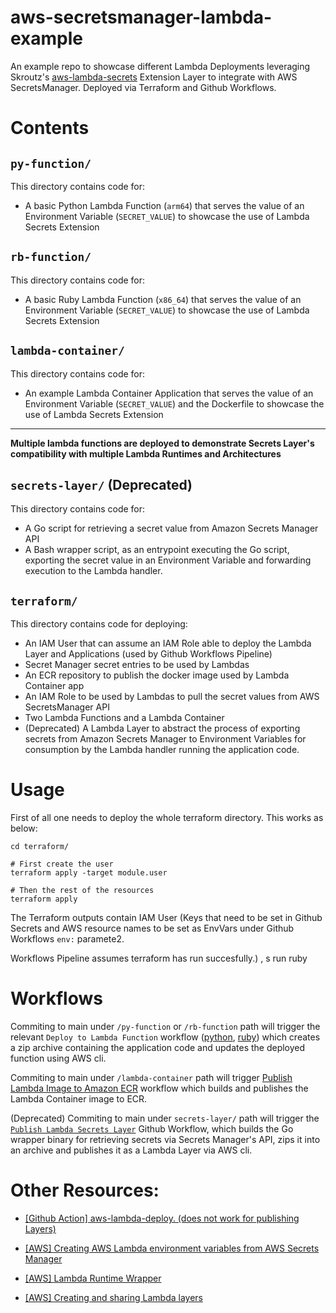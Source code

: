 # aws-secretsmanager-lambda-example
An example repo to showcase different Lambda Deployments leveraging Skroutz's [aws-lambda-secrets](https://github.com/skroutz/aws-lambda-secrets) Extension Layer to integrate with AWS SecretsManager. Deployed via Terraform and Github Workflows.

# Contents
## `py-function/`

This directory contains code for:

* A basic Python Lambda Function (`arm64`) that serves the value of an Environment Variable (`SECRET_VALUE`) to showcase the use of Lambda Secrets Extension

## `rb-function/`

This directory contains code for:

* A basic Ruby Lambda Function (`x86_64`) that serves the value of an Environment Variable (`SECRET_VALUE`) to showcase the use of Lambda Secrets Extension

## `lambda-container/`

This directory contains code for:

* An example Lambda Container Application that serves the value of an Environment Variable (`SECRET_VALUE`) and the Dockerfile to showcase the use of Lambda Secrets Extension

---
**Multiple lambda functions are deployed to demonstrate  Secrets Layer's compatibility with multiple Lambda Runtimes and Architectures**

## `secrets-layer/` (Deprecated)

This directory contains code for:

* A Go script for retrieving a secret value from Amazon Secrets Manager API
* A Bash wrapper script, as an entrypoint executing the Go script, exporting the secret value in an Environment Variable and forwarding execution to the Lambda handler.

## `terraform/`

This directory contains code for deploying:

* An IAM User that can assume an IAM Role able to deploy the Lambda Layer and Applications (used by Github Workflows Pipeline)
* Secret Manager secret entries to be used by Lambdas
* An ECR repository to publish the docker image used by Lambda Container app
* An IAM Role to be used by Lambdas to pull the secret values from AWS SecretsManager API
* Two Lambda Functions and a Lambda Container
* (Deprecated) A Lambda Layer to abstract the process of exporting secrets from Amazon Secrets Manager to Environment Variables for consumption by the Lambda handler running the application code.

# Usage

First of all one needs to deploy the whole terraform directory. This works as below:

```
cd terraform/

# First create the user
terraform apply -target module.user

# Then the rest of the resources
terraform apply
```

The Terraform outputs contain IAM User (Keys that need to be set in Github Secrets and AWS resource names to be set as EnvVars under Github Workflows `env:` paramete2.

Workflows Pipeline assumes terraform has run succesfully.)
, s run ruby

# Workflows

Commiting to main under `/py-function` or `/rb-function` path will trigger the relevant `Deploy to Lambda Function` workflow ([python](https://github.com/skroutz/aws-secretsmanager-lambda-example/blob/main/.github/workflows/deploy-python-lambda-function.yml), [ruby](https://github.com/skroutz/aws-secretsmanager-lambda-example/blob/main/.github/workflows/deploy-ruby-lambda-function.yml)) which creates a zip archive containing the application code and updates the deployed function using AWS cli.

Commiting to main under `/lambda-container` path will trigger [Publish Lambda Image to Amazon ECR](https://github.com/skroutz/aws-secretsmanager-lambda-example/blob/main/.github/workflows/publish-lambda-image.yml) workflow which builds and publishes the Lambda Container image to ECR.

(Deprecated) Commiting to main under `secrets-layer/` path will trigger the [`Publish Lambda Secrets Layer`](https://github.com/skroutz/aws-secretsmanager-lambda-example/blob/main/.github/workflows/publish-secrets-layer.yml) Github Workflow, which builds the Go wrapper binary for retrieving secrets via Secrets Manager's API, zips it into an archive  and publishes it as a Lambda Layer via AWS cli.

# Other Resources:

* [\[Github Action\] aws-lambda-deploy. (does not work for publishing Layers)](https://github.com/marketplace/actions/aws-lambda-deploy)

* [\[AWS\] Creating AWS Lambda environment variables from AWS Secrets Manager](https://aws.amazon.com/blogs/compute/creating-aws-lambda-environmental-variables-from-aws-secrets-manager/)

* [\[AWS\] Lambda Runtime Wrapper](https://docs.aws.amazon.com/lambda/latest/dg/runtimes-modify.html#runtime-wrapper)

* [\[AWS\] Creating and sharing Lambda layers](https://docs.aws.amazon.com/lambda/latest/dg/configuration-layers.html)